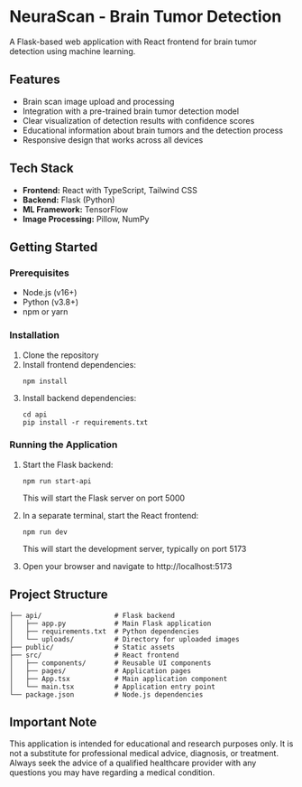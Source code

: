 # NeuraScan - Brain Tumor Detection

A Flask-based web application with React frontend for brain tumor detection using machine learning.

## Features

- Brain scan image upload and processing
- Integration with a pre-trained brain tumor detection model
- Clear visualization of detection results with confidence scores
- Educational information about brain tumors and the detection process
- Responsive design that works across all devices

## Tech Stack

- **Frontend:** React with TypeScript, Tailwind CSS
- **Backend:** Flask (Python)
- **ML Framework:** TensorFlow
- **Image Processing:** Pillow, NumPy

## Getting Started

### Prerequisites

- Node.js (v16+)
- Python (v3.8+)
- npm or yarn

### Installation

1. Clone the repository
2. Install frontend dependencies:
   ```
   npm install
   ```
3. Install backend dependencies:
   ```
   cd api
   pip install -r requirements.txt
   ```

### Running the Application

1. Start the Flask backend:
   ```
   npm run start-api
   ```
   This will start the Flask server on port 5000

2. In a separate terminal, start the React frontend:
   ```
   npm run dev
   ```
   This will start the development server, typically on port 5173

3. Open your browser and navigate to http://localhost:5173

## Project Structure

```
├── api/                  # Flask backend
│   ├── app.py            # Main Flask application
│   ├── requirements.txt  # Python dependencies
│   └── uploads/          # Directory for uploaded images
├── public/               # Static assets
├── src/                  # React frontend
│   ├── components/       # Reusable UI components
│   ├── pages/            # Application pages
│   ├── App.tsx           # Main application component
│   └── main.tsx          # Application entry point
└── package.json          # Node.js dependencies
```

## Important Note

This application is intended for educational and research purposes only. It is not a substitute for professional medical advice, diagnosis, or treatment. Always seek the advice of a qualified healthcare provider with any questions you may have regarding a medical condition.